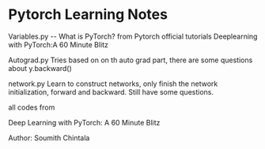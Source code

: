 Pytorch Learning Notes
===
Variables.py -- What is PyTorch? from Pytorch official tutorials Deeplearning with PyTorch:A 60 Minute Blitz

Autograd.py Tries based on on th auto grad part, there are some questions about y.backward()

network.py Learn to construct networks, only finish the network initialization, forward and backward. Still have some questions.

all codes from 

Deep Learning with PyTorch: A 60 Minute Blitz

Author: Soumith Chintala



